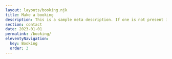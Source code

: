 ```yaml
---
layout: layouts/booking.njk
title: Make a booking
description: This is a sample meta description. If one is not present in your page/post's front matter, the default metadata.description will be used instead.
section: contact
date: 2023-01-01
permalink: /booking/
eleventyNavigation:
  key: Booking
  order: 3
---
```



